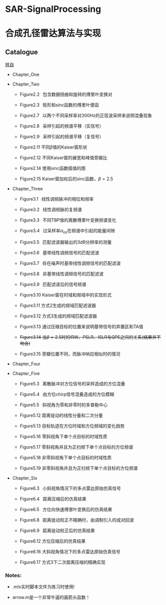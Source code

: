 # SAR-SignalProcessing

# 合成孔径雷达算法与实现

## Catalogue

[转自](https://github.com/marcosgdiaz/SignalProcessing)

* Chapter_One

* Chapter_Two

    * Figure2.2&nbsp;&thinsp; 包含数据扭曲和旋转的傅里叶变换对

    * Figure2.3&nbsp;&thinsp; 矩形和sinc函数的傅里叶便函

    * Figure2.7&nbsp;&thinsp; 以两个不同采样率对300Hz的正弦波采样来说明混叠现象

    * Figure2.8&nbsp;&thinsp; 采样引起的频谱平移（实信号）

    * Figure2.9&nbsp;&thinsp; 采样引起的频谱平移（复信号）

    * Figure2.11 不同$\beta$值的Kaiser窗形状

    * Figure2.12 不同Kaiser窗的展宽和峰值旁瓣比

    * Figure2.14 使用sinc函数插值的图

    * FIgure2.15 Kaiser窗加权后的sinc函数，$\beta=2.5$

* Chapter_Three

    * Figure3.1&nbsp;&thinsp; 线性调频脉冲的相位和频率

    * Figure3.2&nbsp;&thinsp; 线性调频脉的复频谱

    * Figure3.3&nbsp;&thinsp; 不同TBP值的离散傅里叶变换频谱变化

    * Figure3.4&nbsp;&thinsp; 过采样率$\alpha_{os}$在频谱中引起的能量间隙

    * Figure3.5&nbsp;&thinsp; 匹配滤波器输出的3dB分辨率的测量

    * Figure3.6&nbsp;&thinsp; 基带线性调频信号的匹配滤波
    
    * Figure3.7&nbsp;&thinsp; 存在噪声时基带线性调频信号的匹配滤波
    
    * Figure3.8&nbsp;&thinsp; 非基带线性调频信号的匹配滤波
    
    * Figure3.9&nbsp;&thinsp; 匹配滤波后的信号频谱
    
    * Figure3.10 Kaiser窗在时域和频域中的实现形式
    
    * Figure3.11 方式2生成的频域匹配滤波器
    
    * Figure3.12 方式3生成的频域匹配滤波器
    
    * Figure3.13 通过压缩目标的位置来说明基带信号的弃置区和TA值

    * ~~Figure3.14 当$\beta=2.5$时的IRW、PSLR、ISLR与QPE之间的关系(结果并不吻合)~~

    * Figure3.15 旁瓣位置不同，而脉冲响应相似时的情况

* Chapter_Four

* Chapter_Five

    * Figure5.3&nbsp;&thinsp; 离散脉冲对方位信号的采样造成的方位混叠

    * Figure5.4&nbsp;&thinsp; 由方位chirp信号混叠造成的方位模糊

    * Figure5.5&nbsp;&thinsp; 斜视角为零和非零时的多普勒中心

    * Figure5.12 距离徙动的线性分量和二次分量

    * Figure5.13 目标轨迹在方位时域和方位频域的变化趋势

    * Figure5.16 零斜视角下单个点目标的时域性质
    
    * Figure5.17 零斜视角并且为正扫频下单个点目标的方位频谱
    
    * Figure5.18 非零斜视角下单个点目标的时域性质
    
    * Figure5.19 非零斜视角并且为正扫频下单个点目标的方位频谱

* Chapter_Six

    * Figure6.3&nbsp;&thinsp; 小斜视角情况下的多点雷达原始仿真信号

    * Figure6.4&nbsp;&thinsp; 距离压缩后的仿真结果

    * Figure6.5&nbsp;&thinsp; 方位向快速傅里叶变换后的仿真结果

    * Figure6.8&nbsp;&thinsp; 距离徙动校正不精确时，由调制引入的成对回波

    * Figure6.9&nbsp;&thinsp; 距离徙动校正后的仿真结果

    * Figure6.12 方位压缩后的仿真结果

    * Figure6.16 大斜视角情况下的多点雷达原始仿真信号

    * Figure6.17 方式3下二次距离压缩的精确实现

### Notes:

* .mlx实时脚本文件为练习时使用!

* arrow.m是一个非常牛逼的画箭头函数！